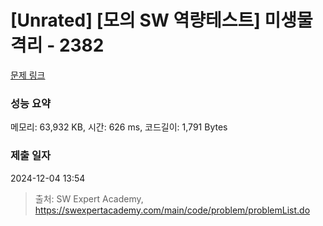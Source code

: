 # [Unrated] [모의 SW 역량테스트] 미생물 격리 - 2382 

[문제 링크](https://swexpertacademy.com/main/code/problem/problemDetail.do?contestProbId=AV597vbqAH0DFAVl) 

### 성능 요약

메모리: 63,932 KB, 시간: 626 ms, 코드길이: 1,791 Bytes

### 제출 일자

2024-12-04 13:54



> 출처: SW Expert Academy, https://swexpertacademy.com/main/code/problem/problemList.do